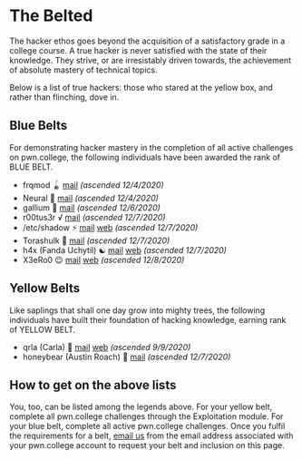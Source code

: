 # The Belted

The hacker ethos goes beyond the acquisition of a satisfactory grade in a college course.
A true hacker is never satisfied with the state of their knowledge.
They strive, or are irresistably driven towards, the achievement of absolute mastery of technical topics.

Below is a list of true hackers: those who stared at the yellow box, and rather than flinching, dove in.

## Blue Belts

For demonstrating hacker mastery in the completion of all active challenges on pwn.college, the following individuals have been awarded the rank of BLUE BELT.

- frqmod 🪀 [mail](mailto:frqmod@gmail.com) *(ascended 12/4/2020)*
- Neural 🤡 [mail](mailto:neural@protonmail.com) *(ascended 12/4/2020)*
- gallium 🤯 [mail](mailto:jlin139@asu.edu) *(ascended 12/6/2020)*
- r00tus3r √ [mail](mailto:aajayan@asu.edu) *(ascended 12/7/2020)*
- /etc/shadow ⚡️ [mail](mailto:danialyunus@gmail.com) [web](https://danialyunus.com) *(ascended 12/7/2020)*
- Torashulk 🐶 [mail](mailto:torashulk@gmail.com) *(ascended 12/7/2020)*
- h4x (Fanda Uchytil) ☯ [mail](mailto:cse466.pwn.college.8afzwm3tro@h4x.cz) [web](https://h4x.cz) *(ascended 12/7/2020)*
- X3eRo0 😉 [mail](mailto:psinghania929@gmail.com) [web](https://x3ero0.tech) *(ascended 12/8/2020)*

## Yellow Belts

Like saplings that shall one day grow into mighty trees, the following individuals have built their foundation of hacking knowledge, earning rank of YELLOW BELT.

- qrla (Carla) 🥺 [mail](mailto:loresfca.flores1@gmail.com) [web](https://carla.is.mad.af/) *(ascended 9/9/2020)*
- honeybear (Austin Roach) 🐻 [mail](mailto:ahroach@gmail.com) *(ascended 12/7/2020)*

## How to get on the above lists

You, too, can be listed among the legends above.
For your yellow belt, complete all pwn.college challenges through the Exploitation module.
For your blue belt, complete all active pwn.college challenges.
Once you fulfil the requirements for a belt, [email us](mailto:pwn-college@asu.edu) from the email address associated with your pwn.college account to request your belt and inclusion on this page.
